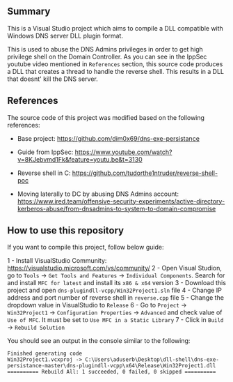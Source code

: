 ## Summary

This is a Visual Studio project which aims to compile a DLL compatible with Windows DNS server DLL plugin format.

This is used to abuse the DNS Admins privileges in order to get high privilege shell on the Domain Controller. As you can see in the IppSec youtube video mentioned in `References` section, this source code produces a DLL that creates a thread to handle the reverse shell. This results in a DLL that doesnt' kill the DNS server. 


## References

The source code of this project was modified based on the following references:

- Base project: https://github.com/dim0x69/dns-exe-persistance

- Guide from IppSec: https://www.youtube.com/watch?v=8KJebvmd1Fk&feature=youtu.be&t=3130

- Reverse shell in C: https://github.com/tudorthe1ntruder/reverse-shell-poc

- Moving laterally to DC by abusing DNS Admins account: https://www.ired.team/offensive-security-experiments/active-directory-kerberos-abuse/from-dnsadmins-to-system-to-domain-compromise


## How to use this repository

If you want to compile this project, follow below guide:

1 - Install VisualStudio Community: https://visualstudio.microsoft.com/vs/community/
2 - Open Visual Studion, go to `Tools` -> `Get Tools and Features` -> `Individual Components`. Search for and install `MFC for latest` and install its `x86 & x64` version
3 - Download this project and open `dns-plugindll-vcpp/Win32Project1.sln` file
4 - Change IP address and port number of reverse shell in `reverse.cpp` file
5 - Change the dropdown value in VisualStudio to `Release`
6 - Go to `Project` -> `Win32Project1` -> `Configuration Properties` -> `Advanced` and check value of `Use of MFC`. It must be set to `Use MFC in a Static Library`
7 - Click in `Build` -> `Rebuild Solution`

You should see an output in the console similar to the following:

```
Finished generating code
Win32Project1.vcxproj -> C:\Users\aduserb\Desktop\dll-shell\dns-exe-persistance-master\dns-plugindll-vcpp\x64\Release\Win32Project1.dll
========== Rebuild All: 1 succeeded, 0 failed, 0 skipped ==========
```

